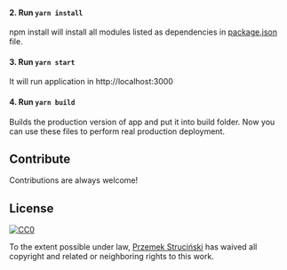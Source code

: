 

#### 2. Run `yarn install`

npm install will install all modules listed as dependencies in [package.json](package.json) file.

#### 3. Run `yarn start`

It will run application in http://localhost:3000


#### 4. Run `yarn build`

Builds the production version of app and put it into build folder. Now you can use these files to perform real production deployment. 


## Contribute

Contributions are always welcome!

## License

[![CC0](https://licensebuttons.net/p/zero/1.0/88x31.png)](https://creativecommons.org/publicdomain/zero/1.0/)

To the extent possible under law, [Przemek Struciński](https://foreach.pl) has waived all copyright and related or neighboring rights to this work.
